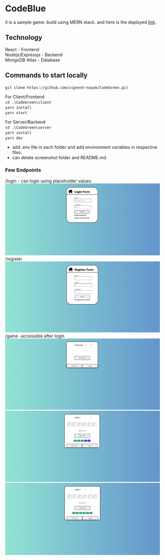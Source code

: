 # CodeBlue

it is a sample game. build using MERN stack. and here is the deployed [link](https://codegreen.onrender.com/).

## Technology

React - Frontend  
Nodejs/Expressjs - Backend  
MongoDB Atlas - Database

## Commands to start locally

`git clone https://github.com/vignesh-nayak/CodeGreen.git`

For Client/Frontend  
`cd .\CodeGreen\client`  
`yarn install`  
`yarn start`

For Server/Backend  
`cd .\CodeGreen\server`  
`yarn install`  
`yarn dev`

- add .env file in each folder and add environment variables in respective files.
- can delete screenshot folder and README.md.

### Few Endpoints

/login - can login using placeholder values ![Screenshot of login page](screenshot/login.png)  
/register ![Screenshot of register page](screenshot/register.png)  
/game -accessible after login ![Screenshot of game - before game started](screenshot/gameOne.png) ![Screenshot of game - in the middle of game](screenshot/gameTwo.png) ![Screenshot of game - after a won](screenshot/gameThree.png)
